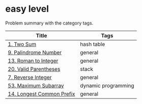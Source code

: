 # easy level

Problem summary with the category tags.

| Title | Tags |
| ----- | ---- |
| [1. Two Sum](https://leetcode.com/problems/two-sum/) | hash table |
| [9. Palindrome Number](https://leetcode.com/problems/palindrome-number/) | general |
| [13. Roman to Integer](https://leetcode.com/problems/roman-to-integer/) | general |
| [20. Valid Parentheses](https://leetcode.com/problems/valid-parentheses/) | stack |
| [7. Reverse Integer](https://leetcode.com/problems/reverse-integer/) | general |
| [53. Maximum Subarray](https://leetcode.com/problems/maximum-subarray/)| dynamic programming |
| [14. Longest Common Prefix](https://leetcode.com/problems/longest-common-prefix/) | general |
